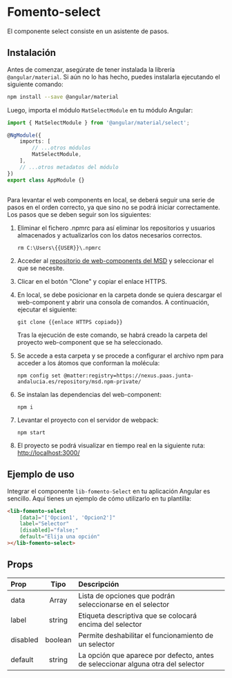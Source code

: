 # Fomento-select

El componente select consiste en un asistente de pasos.

## Instalación

Antes de comenzar, asegúrate de tener instalada la librería `@angular/material`. Si aún no lo has hecho, puedes instalarla ejecutando el siguiente comando:

```bash
npm install --save @angular/material
```

Luego, importa el módulo `MatSelectModule` en tu módulo Angular:

```typescript
import { MatSelectModule } from '@angular/material/select';

@NgModule({
	imports: [
		// ...otros módulos
		MatSelectModule,
	],
	// ...otros metadatos del módulo
})
export class AppModule {}
```

##

Para levantar el web components en local, se deberá seguir una serie de pasos en el orden correcto, ya que sino no se podrá iniciar correctamente. Los pasos que se deben seguir son los siguientes:

1. Eliminar el fichero .npmrc para así eliminar los repositorios y usuarios almacenados y actualizarlos con los datos necesarios correctos.

   ```
   rm C:\Users\{{USER}}\.npmrc
   ```

2. Acceder al [repositorio de web-components del MSD](https://gitlab.juntadeandalucia.es/pt-exp-webcomponents) y seleccionar el que se necesite.
3. Clicar en el botón "Clone" y copiar el enlace HTTPS.
4. En local, se debe posicionar en la carpeta donde se quiera descargar el web-component y abrir una consola de comandos. A continuación, ejecutar el siguiente:
   ```
   git clone {{enlace HTTPS copiado}}
   ```
   Tras la ejecución de este comando, se habrá creado la carpeta del proyecto web-component que se ha seleccionado.
5. Se accede a esta carpeta y se procede a configurar el archivo npm para acceder a los átomos que conforman la molécula:
   ```
   npm config set @matter:registry=https://nexus.paas.junta-andalucia.es/repository/msd.npm-private/
   ```
6. Se instalan las dependencias del web-component:
   ```
   npm i
   ```
7. Levantar el proyecto con el servidor de webpack:
   ```
   npm start
   ```
8. El proyecto se podrá visualizar en tiempo real en la siguiente ruta: [http://localhost:3000/](http://localhost:3000/)

## Ejemplo de uso

Integrar el componente `lib-fomento-Select` en tu aplicación Angular es sencillo. Aquí tienes un ejemplo de cómo utilizarlo en tu plantilla:

```html
<lib-fomento-select
	[data]="['Opcion1', 'Opcion2']"
	label="Selector"
	[disabled]="false;"
	default="Elija una opción"
></lib-fomento-select>
```

## Props

| Prop     |     Tipo      | Descripción                                                                      |
| :------- | :-----------: | :------------------------------------------------------------------------------- |
| data     | Array<string> | Lista de opciones que podrán seleccionarse en el selector                        |
| label    |    string     | Etiqueta descriptiva que se colocará encima del selector                         |
| disabled |    boolean    | Permite deshabilitar el funcionamiento de un selector                            |
| default  |    string     | La opción que aparece por defecto, antes de seleccionar alguna otra del selector |
